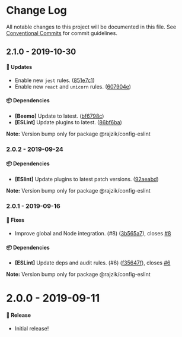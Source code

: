 # Change Log

All notable changes to this project will be documented in this file.
See [Conventional Commits](https://conventionalcommits.org) for commit guidelines.

## 2.1.0 - 2019-10-30

#### 🚀 Updates

- Enable new `jest` rules. ([851e7c1](https://github.com/airbnb/nimbus/commit/851e7c1))
- Enable new `react` and `unicorn` rules. ([607904e](https://github.com/airbnb/nimbus/commit/607904e))

#### 📦 Dependencies

- **[Beemo]** Update to latest. ([bf6798c](https://github.com/airbnb/nimbus/commit/bf6798c))
- **[ESLint]** Update plugins to latest. ([86bf6ba](https://github.com/airbnb/nimbus/commit/86bf6ba))

**Note:** Version bump only for package @rajzik/config-eslint





### 2.0.2 - 2019-09-24

#### 📦 Dependencies

- **[ESlint]** Update plugins to latest patch versions. ([92aeabd](https://github.com/airbnb/nimbus/commit/92aeabd))

**Note:** Version bump only for package @rajzik/config-eslint





### 2.0.1 - 2019-09-16

#### 🐞 Fixes

- Improve global and Node integration. (#8) ([3b565a7](https://github.com/airbnb/nimbus/commit/3b565a7)), closes [#8](https://github.com/airbnb/nimbus/issues/8)

#### 📦 Dependencies

- **[ESLint]** Update deps and audit rules. (#6) ([f35647f](https://github.com/airbnb/nimbus/commit/f35647f)), closes [#6](https://github.com/airbnb/nimbus/issues/6)

**Note:** Version bump only for package @rajzik/config-eslint





# 2.0.0 - 2019-09-11

#### 🎉 Release

- Initial release!
